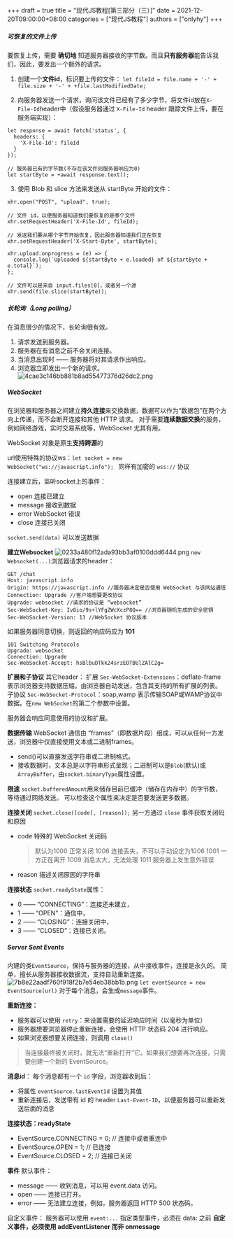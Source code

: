 +++
draft = true
title = "现代JS教程[第三部分（三）]"
date = 2021-12-20T09:00:00+08:00
categories = ["现代JS教程"]
authors = ["onlyhy"]
+++
##### 可恢复的文件上传
要恢复上传，需要 **确切地** 知道服务器接收的字节数。而且**只有服务器**能告诉我们，因此，要发出一个额外的请求。

1. 创建一个**文件id**，标识要上传的文件：
    `let fileId = file.name + '-' + file.size + '-' + +file.lastModifiedDate;`
    
2. 向服务器发送一个请求，询问该文件已经有了多少字节，将文件id放在`X-File-Id`header中（假设服务器通过 `X-File-Id` header 跟踪文件上传，要在服务端实现）：
```shell
let response = await fetch('status', {
  headers: {
    'X-File-Id': fileId
  }
});

// 服务器已有的字节数(不存在该文件则服务器响应为0)
let startByte = +await response.text();
```
3. 使用 Blob 和 slice 方法来发送从 startByte 开始的文件：
```shell
xhr.open("POST", "upload", true);

// 文件 id，以便服务器知道我们要恢复的是哪个文件
xhr.setRequestHeader('X-File-Id', fileId);

// 发送我们要从哪个字节开始恢复，因此服务器知道我们正在恢复
xhr.setRequestHeader('X-Start-Byte', startByte);

xhr.upload.onprogress = (e) => {
  console.log(`Uploaded ${startByte + e.loaded} of ${startByte + e.total}`);
};

// 文件可以是来自 input.files[0]，或者另一个源
xhr.send(file.slice(startByte));
```

##### 长轮询（Long polling）
在消息很少的情况下，长轮询很有效。

1. 请求发送到服务器。
2. 服务器在有消息之前不会关闭连接。
3. 当消息出现时 —— 服务器将对其请求作出响应。
4. 浏览器立即发出一个新的请求。
![4cae3c146bb881b8ad55477376d26dc2.png](evernotecid://AD55C2FF-DB70-4AF5-9F57-2A1073AF7668/appyinxiangcom/17648251/ENResource/p1075)

##### WebSocket
在浏览器和服务器之间建立**持久连接**来交换数据，数据可以作为“数据包”在两个方向上传递，而不会断开连接和其他 HTTP 请求。
对于需要**连续数据交换**的服务，例如网络游戏，实时交易系统等，WebSocket 尤其有用。

WebSocket 对象是原生**支持跨源**的

url使用特殊的协议ws：`let socket = new WebSocket("ws://javascript.info");
`
同样有加密的 `wss://` 协议

连接建立后，监听socket上的事件：
- open 连接已建立
- message 接收到数据
- error WebSocket 错误
- close 连接已关闭

`socket.send(data)` 可以发送数据

**建立Websocket**
![0233a480f12ada93bb3af0100ddd6444.png](evernotecid://AD55C2FF-DB70-4AF5-9F57-2A1073AF7668/appyinxiangcom/17648251/ENResource/p1076)
`new Websocket(...)`浏览器请求的header：
```shell
GET /chat
Host: javascript.info
Origin: https://javascript.info //服务器决定是否使用 WebSocket 与该网站通信
Connection: Upgrade //客户端想要更改协议
Upgrade: websocket //请求的协议是 “websocket”
Sec-WebSocket-Key: Iv8io/9s+lYFgZWcXczP8Q== //浏览器随机生成的安全密钥
Sec-WebSocket-Version: 13 //WebSocket 协议版本
```
如果服务器同意切换，则返回的响应码应为 **101**
```shell
101 Switching Protocols
Upgrade: websocket
Connection: Upgrade
Sec-WebSocket-Accept: hsBlbuDTkk24srzEOTBUlZAlC2g=
```
**扩展和子协议**
其它header：
扩展 `Sec-WebSocket-Extensions`：deflate-frame 表示浏览器支持数据压缩。由浏览器自动发送，包含其支持的所有扩展的列表。
子协议 `Sec-WebSocket-Protocol`：soap,wamp 表示传输SOAP或WAMP协议中数据。在`new WebSocket`的第二个参数中设置。

服务器会响应同意使用的协议和扩展。

**数据传输**
WebSocket 通信由 “frames”（即数据片段）组成，可以从任何一方发送，浏览器中仅直接使用文本或二进制frames。

- send()可以直接发送字符串或二进制格式。
- 接收数据时，文本总是以字符串形式呈现；二进制可以是`Blob`(默认)或`ArrayBuffer`，由`socket.binaryType`属性设置。

**限速**
`socket.bufferedAmount`用来储存目前已缓冲（储存在内存中）的字节数，等待通过网络发送。
可以检查这个属性来决定是否要发送更多数据。

**连接关闭**
`socket.close([code], [reason]);`
另一方通过 `close` 事件获取关闭码和原因
- code 特殊的 WebSocket 关闭码
    > 默认为1000 正常关闭
    > 1006 连接丢失，不可以手动设定为1006
    > 1001 一方正在离开
    > 1009 消息太大，无法处理
    > 1011 服务器上发生意外错误
- reason 描述关闭原因的字符串

**连接状态**
`socket.readyState`属性：
- 0 —— “CONNECTING”：连接还未建立，
- 1 —— “OPEN”：通信中，
- 2 —— “CLOSING”：连接关闭中，
- 3 —— “CLOSED”：连接已关闭。

##### Server Sent Events
内建的类`EventSource`，保持与服务器的连接，从中接收事件，连接是永久的。
简单，擅长从服务器接收数据流，支持自动重新连接。
![7b8e22aadf760f918f2b7e54eb38bb1b.png](evernotecid://AD55C2FF-DB70-4AF5-9F57-2A1073AF7668/appyinxiangcom/17648251/ENResource/p1077)
`let eventSource = new EventSource(url)`
对于每个消息，会生成`message`事件。

**重新连接：**
- 服务器可以使用 `retry`：来设置需要的延迟响应时间（以毫秒为单位）
- 服务器想要浏览器停止重新连接，会使用 HTTP 状态码 204 进行响应。
- 如果浏览器想要关闭连接，则调用 `close()`

> 当连接最终被关闭时，就无法“重新打开”它。如果我们想要再次连接，只需要创建一个新的 EventSource。

**消息id**：
每个消息都有一个 `id` 字段，浏览器收到后：
- 将属性 `eventSource.lastEventId` 设置为其值
- 重新连接后，发送带有 id 的 header `Last-Event-ID`，以便服务器可以重新发送后面的消息

**连接状态：readyState**
- EventSource.CONNECTING = 0; // 连接中或者重连中
- EventSource.OPEN = 1;       // 已连接
- EventSource.CLOSED = 2;     // 连接已关闭

**事件**
默认事件：

* message —— 收到消息，可以用 event.data 访问。
* open —— 连接已打开。
* error —— 无法建立连接，例如，服务器返回 HTTP 500 状态码。

自定义事件：
服务器可以使用 `event:...` 指定类型事件，必须在 data: 之前
**自定义事件，必须使用 addEventListener 而非 onmessage**

